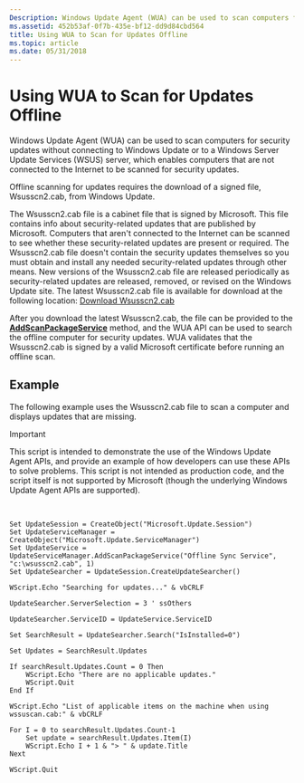 ```yaml
---
Description: Windows Update Agent (WUA) can be used to scan computers for security updates without connecting to Windows Update or to a Windows Server Update Services (WSUS) server, which enables computers that are not connected to the Internet to be scanned for security updates. Offline scanning for updates requires the download of a signed file, Wsusscn2.cab, from Windows Update.
ms.assetid: 452b53af-0f7b-435e-bf12-dd9d84cbd564
title: Using WUA to Scan for Updates Offline
ms.topic: article
ms.date: 05/31/2018
---
```


# Using WUA to Scan for Updates Offline

Windows Update Agent (WUA) can be used to scan computers for security updates without connecting to Windows Update or to a Windows Server Update Services (WSUS) server, which enables computers that are not connected to the Internet to be scanned for security updates.

Offline scanning for updates requires the download of a signed file, Wsusscn2.cab, from Windows Update.

The Wsusscn2.cab file is a cabinet file that is signed by Microsoft. This file contains info about security-related updates that are published by Microsoft. Computers that aren't connected to the Internet can be scanned to see whether these security-related updates are present or required. The Wsusscn2.cab file doesn't contain the security updates themselves so you must obtain and install any needed security-related updates through other means. New versions of the Wsusscn2.cab file are released periodically as security-related updates are released, removed, or revised on the Windows Update site. The latest Wsusscn2.cab file is available for download at the following location: [Download Wsusscn2.cab](http://go.microsoft.com/fwlink/p/?LinkID=74689)

After you download the latest Wsusscn2.cab, the file can be provided to the [**AddScanPackageService**](/windows/desktop/api/Wuapi/nf-wuapi-iupdateservicemanager-addscanpackageservice) method, and the WUA API can be used to search the offline computer for security updates. WUA validates that the Wsusscn2.cab is signed by a valid Microsoft certificate before running an offline scan.

## Example

The following example uses the Wsusscn2.cab file to scan a computer and displays updates that are missing.

> [!IMPORTANT]
> This script is intended to demonstrate the use of the Windows Update Agent APIs, and provide an example of how developers can use these APIs to solve problems. This script is not intended as production code, and the script itself is not supported by Microsoft (though the underlying Windows Update Agent APIs are supported).

 


```VB
Set UpdateSession = CreateObject("Microsoft.Update.Session")
Set UpdateServiceManager = CreateObject("Microsoft.Update.ServiceManager")
Set UpdateService = UpdateServiceManager.AddScanPackageService("Offline Sync Service", "c:\wsusscn2.cab", 1)
Set UpdateSearcher = UpdateSession.CreateUpdateSearcher()

WScript.Echo "Searching for updates..." & vbCRLF

UpdateSearcher.ServerSelection = 3 ' ssOthers

UpdateSearcher.ServiceID = UpdateService.ServiceID

Set SearchResult = UpdateSearcher.Search("IsInstalled=0")

Set Updates = SearchResult.Updates

If searchResult.Updates.Count = 0 Then
    WScript.Echo "There are no applicable updates."
    WScript.Quit
End If

WScript.Echo "List of applicable items on the machine when using wssuscan.cab:" & vbCRLF

For I = 0 to searchResult.Updates.Count-1
    Set update = searchResult.Updates.Item(I)
    WScript.Echo I + 1 & "> " & update.Title
Next

WScript.Quit
```



 

 



